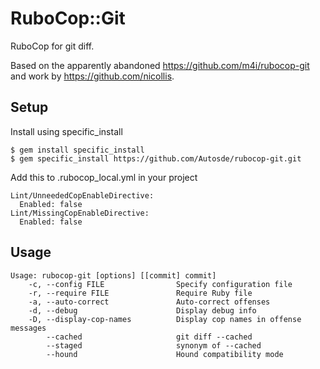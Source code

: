 # RuboCop::Git

RuboCop for git diff.

Based on the apparently abandoned https://github.com/m4i/rubocop-git and work by https://github.com/nicollis.

## Setup
Install using specific_install

    $ gem install specific_install
    $ gem specific_install https://github.com/Autosde/rubocop-git.git
    
Add this to .rubocop_local.yml in your project

    Lint/UnneededCopEnableDirective:
      Enabled: false
    Lint/MissingCopEnableDirective:
      Enabled: false

## Usage

    Usage: rubocop-git [options] [[commit] commit]
        -c, --config FILE                Specify configuration file
        -r, --require FILE               Require Ruby file
        -a, --auto-correct               Auto-correct offenses
        -d, --debug                      Display debug info
        -D, --display-cop-names          Display cop names in offense messages
            --cached                     git diff --cached
            --staged                     synonym of --cached
            --hound                      Hound compatibility mode

